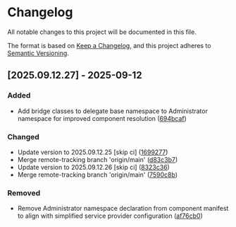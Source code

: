 # Changelog

All notable changes to this project will be documented in this file.

The format is based on [Keep a Changelog](https://keepachangelog.com/en/1.0.0/),
and this project adheres to [Semantic Versioning](https://semver.org/spec/v2.0.0.html).

## [2025.09.12.27] - 2025-09-12

### Added

* Add bridge classes to delegate base namespace to Administrator namespace for improved component resolution ([694bcaf](https://github.com/N6REJ/bears_aichatbot/commit/694bcaf))

### Changed

* Update version to 2025.09.12.25 [skip ci] ([1699277](https://github.com/N6REJ/bears_aichatbot/commit/1699277))
* Merge remote-tracking branch 'origin/main' ([d83c3b7](https://github.com/N6REJ/bears_aichatbot/commit/d83c3b7))
* Update version to 2025.09.12.26 [skip ci] ([8323c36](https://github.com/N6REJ/bears_aichatbot/commit/8323c36))
* Merge remote-tracking branch 'origin/main' ([7590c8b](https://github.com/N6REJ/bears_aichatbot/commit/7590c8b))

### Removed

* Remove Administrator namespace declaration from component manifest to align with simplified service provider configuration ([af76cb0](https://github.com/N6REJ/bears_aichatbot/commit/af76cb0))

